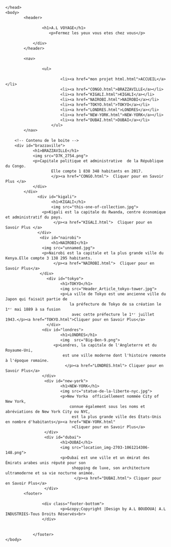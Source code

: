 
<html>
    <head>
        <title>My World Tour</title>
        <meta charset="UTF-8">
        <link rel="stylesheet" href="mon projet html.css">
        
    </head>
    <body>
            <header>
                    
                    <h1>A.L VOYAGE</h1>
                       <p>Fermez les yeux vous etes chez vous</p>
                       
                </div>
            </header>
            
            <nav>
                    
                    <ul>
                            
                            <li><a href="mon projet html.html">ACCUEIL</a></li>
                            <li><a href="CONGO.html">BRAZZAVILLE</a></li>
                            <li><a href="KIGALI.html">KIGALI</a></li>
                            <li><a href="NAIROBI.html">NAIROBI</a></li>
                            <li><a href="TOKYO.html">TOKYO</a></li>
                            <li><a href="LONDRES.html">LONDRES</a></li>
                            <li><a href="NEW-YORK.html">NEW-YORK</a></li>
                            <li><a href="DUBAI.html">DUBAI</a></li>
                        </ul>
            </nav>
        
        <!-- Contenu de le boite -->
        <div id="brazzaville">
                <h1>BRAZZAVILLE</h1>
                <img src="D7K_2754.png">
                <p>Capitale politique et administrative  de la République du Congo.
                        Elle compte 1 838 348 habitants en 2017.
                        </p><a href="CONGO.html">  Cliquer pour en Savoir Plus </a>
                </div> 
            </div>
                  <div id="kigali">
                        <h1>KIGALI</h1>
                        <img src="this-one-of-collection.jpg">
                    <p>Kigali est la capitale du Rwanda, centre économique et administratif du pays.
                         </p><a href="KIGALI.html">  Cliquer pour en Savoir Plus </a>
                  </div>
                   <div id="nairobi">
                        <h1>NAIROBI</h1>
                    <img src="unnamed.jpg">
                    <p>Nairobi est la capitale et la plus grande ville du Kenya.Elle compte 3 138 295 habitants. 
                         </p><a href="NAIROBI.html">  Cliquer pour en Savoir Plus</a>
                   </div>
                      <div id="tokyo">
                            <h1>TOKYO</h1>
                            <img src="Header_Article_tokyo-tower.jpg">
                            <p>La ville de Tokyo est une ancienne ville du Japon qui faisait partie de 
                                la préfecture de Tokyo de sa création le 1ᵉʳ mai 1889 à sa fusion
                                 avec cette préfecture le 1ᵉʳ juillet 1943.</p><a href="TOKYO.html">Cliquer pour en Savoir Plus</a>
                      </div>
                    <div id="londres">
                            <h1>LONDRES</h1>
                            <img  src="Big-Ben-9.png">
                         <p>Londres, la capitale de l'Angleterre et du Royaume-Uni, 
                             est une ville moderne dont l'histoire remonte à l'époque romaine.
                              </p><a href="LONDRES.html"> Cliquer pour en Savoir Plus</a>
                    </div>
                     <div id="new-york">
                            <h1>NEW-YORK</h1>
                            <img src="statue-de-la-liberte-nyc.jpg">
                            <p>New Yorka  officiellement nommée City of New York, 
                                connue également sous les noms et abréviations de New York City ou NYC,
                                 est la plus grande ville des États-Unis en nombre d'habitants</p><a href="NEW-YORK.html"
                                 >Cliquer pour en Savoir Plus</a>
                     </div>
                     <div id="dubai">
                            <h1>DUBAI</h1>
                            <img src="location_img-2703-1061214306-148.png">
                            <p>Dubaï est une ville et un émirat des Émirats arabes unis réputé pour son
                                 shopping de luxe, son architecture ultramoderne et sa vie nocturne animée.
                                  </p><a href="DUBAI.html"> Cliquer pour en Savoir Plus</a>
                     </div>
            <footer>
                
                    <div class="footer-bottom">
                            <p>&copy;Copyright |Design by A.L BOUDOUA| A.L INDUSTRIES-Tous Droits Réservés<br>  
                    </div>
                    
                        
                </footer>
    </body>
</html>
